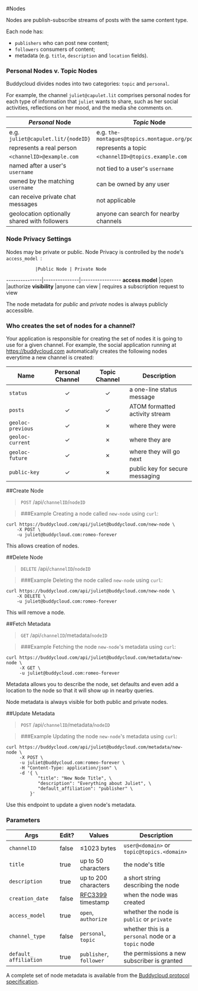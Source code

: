 #Nodes

Nodes are publish-subscribe streams of posts with the same content type.

Each node has:

- `publishers` who can post new content;
- `followers` consumers of content;
- metadata (e.g. `title`, `description` and `location` fields).

### Personal Nodes v. Topic Nodes

Buddycloud divides nodes into two categories: `topic` and `personal`.

For example, the channel `juliet@capulet.lit` comprises personal nodes for each type of information that `juliet` wants to share, such as her social activities, reflections on her mood, and the media she comments on. 

 _Personal_ Node              | _Topic_ Node
---------------------------------|-----------------------
 e.g. `juliet@capulet.lit/{nodeID}`       | e.g. `the-montagues@topics.montague.org/posts`
 represents a real person        | represents a topic
 `<channelID>@example.com` | `<channelID>@topics.example.com`
 named after a user's `username`| not tied to a user's `username`
 owned by the matching `username`| can be owned by any user
 can receive private chat messages| not applicable
 geolocation optionally shared with followers| anyone can search for nearby channels

### Node Privacy Settings

Nodes may be private or public. Node Privacy is controlled by the node's `access_model `:

               |Public Node | Private Node
---------------|---------------|-----------------
**access model**   |open           |authorize
**visibility**     |anyone can view | requires a subscription request to view

The node metadata for _public_ and _private_ nodes is always publicly accessible.

### Who creates the set of nodes for a channel?

Your application is responsible for creating the set of nodes it is going to use for a given channel. For example, the social application running at <https://buddycloud.com> automatically creates the following nodes everytime a new channel is created:

Name             | Personal Channel |Topic Channel | Description 
-----------------|:---------------: |:------------:|----------------
`status`           | ✓                | ✓            | a one-line status message 
`posts`            | ✓                | ✓            | ATOM formatted activity stream 
`geoloc-previous`  | ✓                | ✗            | where they were              
`geoloc-current`   | ✓                | ✗            | where they are              
`geoloc-future`    | ✓                | ✗            | where they will go next   
`public-key`       | ✓                | ✗            | public key for secure messaging

##Create Node

> `POST` /api/`channelID`/`nodeID`

> ###Example
> Creating a node called `new-node` using `curl`:

```shell
curl https://buddycloud.com/api/juliet@buddycloud.com/new-node \
    -X POST \
    -u juliet@buddycloud.com:romeo-forever
```

This allows creation of nodes.

##Delete Node

> `DELETE` /api/`channelID`/`nodeID`

> ###Example
> Deleting the node called `new-node` using `curl`:

```shell
curl https://buddycloud.com/api/juliet@buddycloud.com/new-node \
    -X DELETE \
    -u juliet@buddycloud.com:romeo-forever
```

This will remove a node.

##Fetch Metadata

> `GET` /api/`channelID`/metadata/`nodeID`

> ###Example
> Fetching the node `new-node`'s metadata using `curl`:

```shell
curl https://buddycloud.com/api/juliet@buddycloud.com/metadata/new-node \
     -X GET \
     -u juliet@buddycloud.com:romeo-forever
```

Metadata allows you to describe the node, set defaults and even add a location to the node so that it will show up in nearby queries.

Node metadata is always visible for both public and private nodes.

##Update Metadata

> `POST` /api/`channelID`/metadata/`nodeID`

> ###Example
> Updating the node `new-node`'s metadata using `curl`:

```shell
curl https://buddycloud.com/api/juliet@buddycloud.com/metadata/new-node \
     -X POST \
     -u juliet@buddycloud.com:romeo-forever \
     -H "Content-Type: application/json" \
     -d '{ \
            "title": "New Node Title", \
            "description": "Everything about Juliet", \
            "default_affiliation": "publisher" \
         }'
```

Use this endpoint to update a given node's metadata.

### Parameters

Args            | Edit? | Values | Description
------------------- | -------- | -------| -----------
`channelID`           | false    | ≤1023 bytes | `user@<domain>` or `topic@topics.<domain>`
`title`               | true     | up to 50 characters | the node's title
`description`         | true     | up to 200 characters | a short string describing the node 
`creation_date`       | false    | [RFC3399](https://tools.ietf.org/html/rfc3339) timestamp | when the node was created
`access_model`        | true    | `open`, `authorize` | whether the node is `public` or `private`
`channel_type`       | false   | `personal`, `topic` | whether this is a `personal` node or a `topic` node
`default_` `affiliation` | true | `publisher`, `follower` | the permissions a new subscriber is granted

A complete set of node metadata is available from the [Buddycloud protocol specification](http://buddycloud.github.io/buddycloud-xep/#default-roles). 

